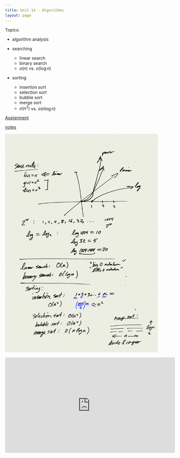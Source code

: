 ```yaml
---
title: Unit 14 - Algorithms
layout: page
---
```


Topics:

- algorithm analysis

- searching
    - linear search
    - binary search
    - $o(n)$ vs. $o(\log n)$ 

- sorting
    - insertion sort
    - selection sort
    - bubble sort
    - merge sort
    - $o(n^2)$ vs. $o(n \log n)$

 
[Assignment](Unit14_Assignment)

[notes](notes.pdf)

![](0.png)

<iframe width="560" height="315" src="https://www.youtube.com/embed/m2ePaiaucTU" title="YouTube video player" frameborder="0" allow="accelerometer; autoplay; clipboard-write; encrypted-media; gyroscope; picture-in-picture" allowfullscreen></iframe>


